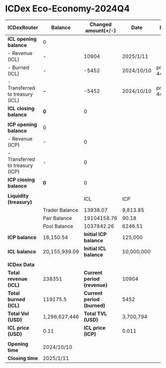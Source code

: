 # ICDex Eco-Economy-2024Q4

| **ICDexRouter**                 | **Balance**    | **Changed amount(+/-)**      | **Date**   | **Event**    |
| ------------------------------- | -------------- | ---------------------------- | ---------- | ------------ |
| **ICL opening balance**         | 0              |                              |            |              |
| - Revenue (ICL)                 | -              | 10904                        | 2025/1/11  |              |
| - Burned (ICL)                  | -              | -5452                        | 2024/10/10 | proposal 448 |
| - Transferred to treasury (ICL) | **-**          | -5452                        | 2024/10/10 | proposal 449 |
| **ICL closing balance**         | **0**          | 0                            |            |              |
|                                 |                |                              |            |              |
| **ICP opening balance**         | 0              |                              |            |              |
| - Revenue (ICP)                 | -              | 0                            |            |              |
| - Transferred to treasury (ICP) | -              | 0                            |            |              |
| **ICP closing balance**         | **0**          | 0                            |            |              |
|                                 |                |                              |            |              |
| **Liquidity (treasury)**        |                | ICL                          | ICP        |              |
|                                 | Trader Balance | 13938.07                     | 9,813.85   |              |
|                                 | Pair Balance   | 19104158.76                  | 90.18      |              |
|                                 | Pool Balance   | 1037842.26                   | 6246.51    |              |
| **ICP balance**                 | 16,150.54      | **Initial ICP balance**      | 125,000    |              |
| **ICL balance**                 | 20,155,939.09  | **Initial ICL balance**      | 10,000,000 |              |
|                                 |                |                              |            |              |
| **ICDex Data**                  |                |                              |            |              |
| **Total revenue (ICL)**         | 238351         | **Current period (revenue)** | 10904      |              |
| **Total burned (ICL)**          | 119175.5       | **Current period (burned)**  | 5452       |              |
| **Total Vol (USD)**             | 1,296,627,446  | **Total TVL (USD)**          | 3,700,794  |              |
| **ICL price (USD)**             | 0.11           | **ICL price (ICP)**          | 0.011      |              |
|                                 |                |                              |            |              |
| **Opening time**                | 2024/10/10     |                              |            |              |
| **Closing time**                | 2025/1/11      |                              |            |              |